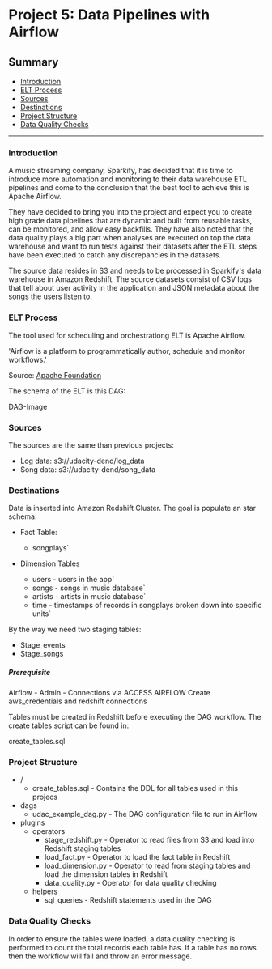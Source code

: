 # Project 5: Data Pipelines with Airflow

## Summary
* [Introduction](#Introduction)
* [ELT Process](#ELT-Process)
* [Sources](#Sources)
* [Destinations](#Destinations)
* [Project Structure](#Project-Structure)
* [Data Quality Checks](#Data-Quality-Checks)

--------------------------------------------

### Introduction
A music streaming company, Sparkify, has decided that it is time to introduce more 
automation and monitoring to their data warehouse ETL pipelines and come to the 
conclusion that the best tool to achieve this is Apache Airflow.

They have decided to bring you into the project and expect you to create high grade 
data pipelines that are dynamic and built from reusable tasks, can be monitored, and 
allow easy backfills. They have also noted that the data quality plays a big part 
when analyses are executed on top the data warehouse and want to run tests against 
their datasets after the ETL steps have been executed to catch any discrepancies in 
the datasets.

The source data resides in S3 and needs to be processed in Sparkify's data warehouse 
in Amazon Redshift. The source datasets consist of CSV logs that tell about user 
activity in the application and JSON metadata about the songs the users listen to.

### ELT Process

The tool used for scheduling and orchestrationg ELT is Apache Airflow.

'Airflow is a platform to programmatically author, schedule and monitor workflows.'

Source: [Apache Foundation](https://airflow.apache.org/)

The schema of the ELT is this DAG:

DAG-Image

### Sources

The sources are the same than previous projects:

* Log data: s3://udacity-dend/log_data
* Song data: s3://udacity-dend/song_data

### Destinations

Data is inserted into Amazon Redshift Cluster. The goal is populate an star schema:

* Fact Table:

    * songplays` 

* Dimension Tables

    * users - users in the app`
    * songs - songs in music database`
    * artists - artists in music database`
    * time - timestamps of records in songplays broken down into specific units`

By the way we need two staging tables:

* Stage_events
* Stage_songs

##### Prerequisite   

Airflow - Admin - Connections via ACCESS AIRFLOW
Create aws_credentials and redshift connections

Tables must be created in Redshift before executing the DAG workflow. The create tables script can be found in:

create_tables.sql


### Project Structure

* /
    * create_tables.sql - Contains the DDL for all tables used in this projecs
* dags
    * udac_example_dag.py - The DAG configuration file to run in Airflow
* plugins
    * operators
        * stage_redshift.py - Operator to read files from S3 and load into Redshift staging tables
        * load_fact.py - Operator to load the fact table in Redshift
        * load_dimension.py - Operator to read from staging tables and load the dimension tables in Redshift
        * data_quality.py - Operator for data quality checking
    * helpers
        * sql_queries - Redshift statements used in the DAG

### Data Quality Checks

In order to ensure the tables were loaded, 
a data quality checking is performed to count the total records each table has. 
If a table has no rows then the workflow will fail and throw an error message.